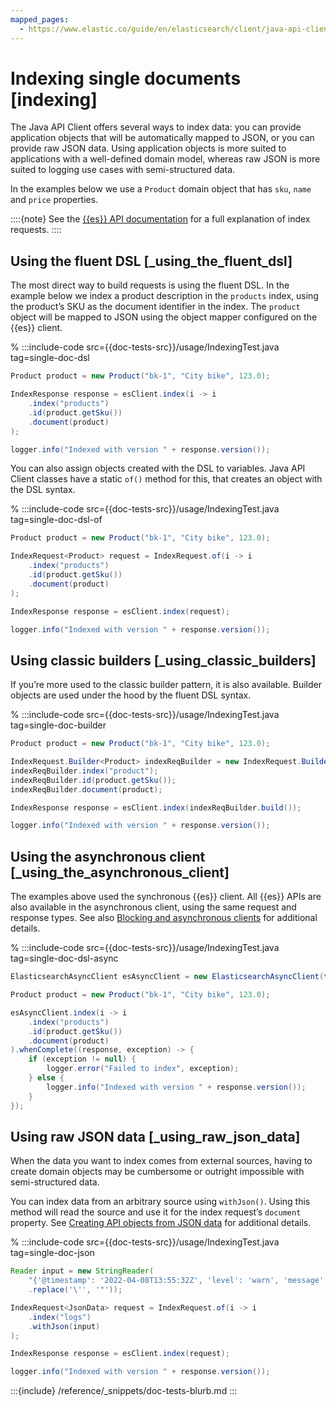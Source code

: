 ```yaml
---
mapped_pages:
  - https://www.elastic.co/guide/en/elasticsearch/client/java-api-client/current/indexing.html
---
```


# Indexing single documents [indexing]

The Java API Client offers several ways to index data: you can provide application objects that will be automatically mapped to JSON, or you can provide raw JSON data. Using application objects is more suited to applications with a well-defined domain model, whereas raw JSON is more suited to logging use cases with semi-structured data.

In the examples below we use a `Product` domain object that has `sku`, `name` and `price` properties.

::::{note}
See the [{{es}} API documentation](https://www.elastic.co/docs/api/doc/elasticsearch/operation/operation-create) for a full explanation of index requests.
::::



## Using the fluent DSL [_using_the_fluent_dsl]

The most direct way to build requests is using the fluent DSL. In the example below we index a product description in the `products` index, using the product’s SKU as the document identifier in the index. The `product` object will be mapped to JSON using the object mapper configured on the {{es}} client.

% :::include-code src={{doc-tests-src}}/usage/IndexingTest.java tag=single-doc-dsl
```java
Product product = new Product("bk-1", "City bike", 123.0);

IndexResponse response = esClient.index(i -> i
    .index("products")
    .id(product.getSku())
    .document(product)
);

logger.info("Indexed with version " + response.version());
```

You can also assign objects created with the DSL to variables. Java API Client classes have a static `of()` method for this, that creates an object with the DSL syntax.

% :::include-code src={{doc-tests-src}}/usage/IndexingTest.java tag=single-doc-dsl-of
```java
Product product = new Product("bk-1", "City bike", 123.0);

IndexRequest<Product> request = IndexRequest.of(i -> i
    .index("products")
    .id(product.getSku())
    .document(product)
);

IndexResponse response = esClient.index(request);

logger.info("Indexed with version " + response.version());
```

## Using classic builders [_using_classic_builders]

If you’re more used to the classic builder pattern, it is also available. Builder objects are used under the hood by the fluent DSL syntax.

% :::include-code src={{doc-tests-src}}/usage/IndexingTest.java tag=single-doc-builder
```java
Product product = new Product("bk-1", "City bike", 123.0);

IndexRequest.Builder<Product> indexReqBuilder = new IndexRequest.Builder<>();
indexReqBuilder.index("product");
indexReqBuilder.id(product.getSku());
indexReqBuilder.document(product);

IndexResponse response = esClient.index(indexReqBuilder.build());

logger.info("Indexed with version " + response.version());
```

## Using the asynchronous client [_using_the_asynchronous_client]

The examples above used the synchronous {{es}} client. All {{es}} APIs are also available in the asynchronous client, using the same request and response types. See also [Blocking and asynchronous clients](/reference/api-conventions/blocking-async.md) for additional details.

% :::include-code src={{doc-tests-src}}/usage/IndexingTest.java tag=single-doc-dsl-async
```java
ElasticsearchAsyncClient esAsyncClient = new ElasticsearchAsyncClient(transport);

Product product = new Product("bk-1", "City bike", 123.0);

esAsyncClient.index(i -> i
    .index("products")
    .id(product.getSku())
    .document(product)
).whenComplete((response, exception) -> {
    if (exception != null) {
        logger.error("Failed to index", exception);
    } else {
        logger.info("Indexed with version " + response.version());
    }
});
```

## Using raw JSON data [_using_raw_json_data]

When the data you want to index comes from external sources, having to create domain objects may be cumbersome or outright impossible with semi-structured data.

You can index data from an arbitrary source using `withJson()`. Using this method will read the source and use it for the index request’s `document` property. See [Creating API objects from JSON data](/reference/api-conventions/loading-json.md) for additional details.

% :::include-code src={{doc-tests-src}}/usage/IndexingTest.java tag=single-doc-json
```java
Reader input = new StringReader(
    "{'@timestamp': '2022-04-08T13:55:32Z', 'level': 'warn', 'message': 'Some log message'}"
    .replace('\'', '"'));

IndexRequest<JsonData> request = IndexRequest.of(i -> i
    .index("logs")
    .withJson(input)
);

IndexResponse response = esClient.index(request);

logger.info("Indexed with version " + response.version());
```

:::{include} /reference/_snippets/doc-tests-blurb.md
:::

